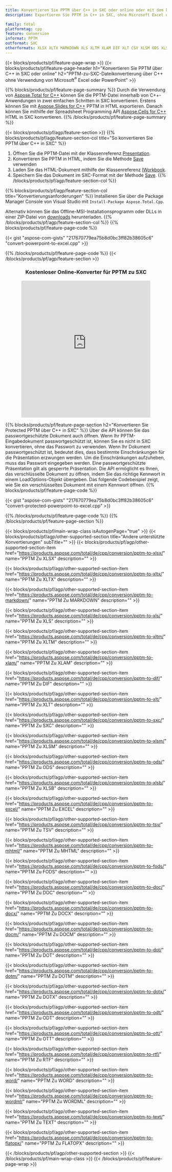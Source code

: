 ```yaml
---
title: Konvertieren Sie PPTM über C++ in SXC oder online oder mit dem kostenlosen Online Converter
description: Exportieren Sie PPTM in C++ in SXC, ohne Microsoft Excel oder Powerpoint zu verwenden oder online. Testen Sie schnell den kostenlosen POT-zu-CSV-Online-Konverter, bevor Sie den Code integrieren.

family: total
platformtag: cpp
feature: conversion
informat: PPTM
outformat: SXC
otherformats: XLSX XLTX MARKDOWN XLS XLTM XLAM DIF XLT CSV XLSM ODS XLSB EXCEL TSV MHTML FODS DOC DOCX DOCM DOT DOTM DOTX ODT OTT RTF WORD WORDML TEXT FLATOPX
---
```

{{< blocks/products/pf/feature-page-wrap >}}
{{< blocks/products/pf/feature-page-header h1="Konvertieren Sie PPTM über C++ in SXC oder online" h2="PPTM-zu-SXC-Dateikonvertierung über C++ ohne Verwendung von Microsoft<sup>&reg;</sup> Excel oder PowerPoint" >}}

{{% blocks/products/pf/feature-page-summary %}}
Durch die Verwendung von [Aspose.Total for C++](https://products.aspose.com/total/cpp/) können Sie die PPTM-Datei innerhalb von C++-Anwendungen in zwei einfachen Schritten in SXC konvertieren. Erstens können Sie mit [Aspose.Slides for C++](https://products.aspose.com/slides/cpp/) PPTM in HTML exportieren. Danach können Sie mithilfe der Spreadsheet Programming API [Aspose.Cells for C++](https://products.aspose.com/cells/cpp/) HTML in SXC konvertieren. 
{{% /blocks/products/pf/feature-page-summary  %}}

{{< blocks/products/pf/agp/feature-section >}}
{{% blocks/products/pf/agp/feature-section-col title="So konvertieren Sie PPTM über C++ in SXC" %}}
1. Öffnen Sie die PPTM-Datei mit der Klassenreferenz [Presentation](https://reference.aspose.com/slides/cpp/class/aspose.slides.presentation).
2. Konvertieren Sie PPTM in HTML, indem Sie die Methode [Save](https://reference.aspose.com/slides/cpp/class/aspose.slides.presentation#a06fe2a156063c8c3e5ada2713bb697ba) verwenden
3. Laden Sie das HTML-Dokument mithilfe der Klassenreferenz [IWorkbook](https://reference.aspose.com/cells/cpp/class/aspose.cells.i_workbook).
4. Speichern Sie das Dokument im SXC-Format mit der Methode [Save](https://reference.aspose.com/cells/cpp/class/aspose.cells.i_workbook#a5dc7de23f7ceba76a05dc1d49f51502e).
{{% /blocks/products/pf/agp/feature-section-col %}}

{{% blocks/products/pf/agp/feature-section-col title="Konvertierungsanforderungen" %}}
Installieren Sie über die Package Manager Console von Visual Studio mit ```Install-Package Aspose.Total.Cpp```.

Alternativ können Sie das Offline-MSI-Installationsprogramm oder DLLs in einer ZIP-Datei von [downloads](https://releases.aspose.com/total/cpp) herunterladen.
{{% /blocks/products/pf/agp/feature-section-col %}}
{{% blocks/products/pf/feature-page-code %}}

{{< gist "aspose-com-gists" "217670779ea75b8d0bc3ff82b38605c6" "convert-powerpoint-to-excel.cpp" >}}



{{% /blocks/products/pf/feature-page-code %}}
{{< /blocks/products/pf/agp/feature-section >}}
<div class="container-fluid agp-content bg-white aboutfile box-1 vh100 section nopbtm">
<div class=container>
<div class=row>
<div class="demobox tc col-md-12 padding-0" align="center">

<h3>Kostenloser Online-Konverter für PPTM zu SXC</h3>

<iframe style="border: none; height: 426px;" scrolling="no" src="https://total-conversion-app-65z5r2lp.qa.k8s.dynabic.com/?to=sxc&from=pptm" id="child-iframe" width="80%"></iframe>

</div></div>
</div></div>

{{% blocks/products/pf/feature-page-section  h2="Konvertieren Sie Protected PPTM über C++ in SXC" %}}
Über die API können Sie das passwortgeschützte Dokument auch öffnen. Wenn Ihr PPTM-Eingabedokument passwortgeschützt ist, können Sie es nicht in SXC konvertieren, ohne das Passwort zu verwenden. Wenn Ihr Dokument passwortgeschützt ist, bedeutet dies, dass bestimmte Einschränkungen für die Präsentation erzwungen werden. Um die Einschränkungen aufzuheben, muss das Passwort eingegeben werden. Eine passwortgeschützte Präsentation gilt als gesperrte Präsentation. Die API ermöglicht es Ihnen, das verschlüsselte Dokument zu öffnen, indem Sie das richtige Kennwort in einem LoadOptions-Objekt übergeben. Das folgende Codebeispiel zeigt, wie Sie ein verschlüsseltes Dokument mit einem Kennwort öffnen.
{{% blocks/products/pf/feature-page-code %}}

{{< gist "aspose-com-gists" "217670779ea75b8d0bc3ff82b38605c6" "convert-protected-powerpoint-to-excel.cpp" >}}

{{% /blocks/products/pf/feature-page-code  %}}
{{% /blocks/products/pf/feature-page-section %}}

{{< blocks/products/pf/main-wrap-class isAutogenPage="true" >}}
{{< blocks/products/pf/agp/other-supported-section title="Andere unterstützte Konvertierungen" subTitle="" >}}
{{< blocks/products/pf/agp/other-supported-section-item href="https://products.aspose.com/total/de/cpp/conversion/pptm-to-xlsx/" name="PPTM Zu XLSX" description="" >}}

{{< blocks/products/pf/agp/other-supported-section-item href="https://products.aspose.com/total/de/cpp/conversion/pptm-to-xltx/" name="PPTM Zu XLTX" description="" >}}

{{< blocks/products/pf/agp/other-supported-section-item href="https://products.aspose.com/total/de/cpp/conversion/pptm-to-markdown/" name="PPTM Zu MARKDOWN" description="" >}}

{{< blocks/products/pf/agp/other-supported-section-item href="https://products.aspose.com/total/de/cpp/conversion/pptm-to-xls/" name="PPTM Zu XLS" description="" >}}

{{< blocks/products/pf/agp/other-supported-section-item href="https://products.aspose.com/total/de/cpp/conversion/pptm-to-xltm/" name="PPTM Zu XLTM" description="" >}}

{{< blocks/products/pf/agp/other-supported-section-item href="https://products.aspose.com/total/de/cpp/conversion/pptm-to-xlam/" name="PPTM Zu XLAM" description="" >}}

{{< blocks/products/pf/agp/other-supported-section-item href="https://products.aspose.com/total/de/cpp/conversion/pptm-to-dif/" name="PPTM Zu DIF" description="" >}}

{{< blocks/products/pf/agp/other-supported-section-item href="https://products.aspose.com/total/de/cpp/conversion/pptm-to-xlt/" name="PPTM Zu XLT" description="" >}}

{{< blocks/products/pf/agp/other-supported-section-item href="https://products.aspose.com/total/de/cpp/conversion/pptm-to-sxc/" name="PPTM Zu SXC" description="" >}}

{{< blocks/products/pf/agp/other-supported-section-item href="https://products.aspose.com/total/de/cpp/conversion/pptm-to-xlsm/" name="PPTM Zu XLSM" description="" >}}

{{< blocks/products/pf/agp/other-supported-section-item href="https://products.aspose.com/total/de/cpp/conversion/pptm-to-ods/" name="PPTM Zu ODS" description="" >}}

{{< blocks/products/pf/agp/other-supported-section-item href="https://products.aspose.com/total/de/cpp/conversion/pptm-to-xlsb/" name="PPTM Zu XLSB" description="" >}}

{{< blocks/products/pf/agp/other-supported-section-item href="https://products.aspose.com/total/de/cpp/conversion/pptm-to-excel/" name="PPTM Zu EXCEL" description="" >}}

{{< blocks/products/pf/agp/other-supported-section-item href="https://products.aspose.com/total/de/cpp/conversion/pptm-to-tsv/" name="PPTM Zu TSV" description="" >}}

{{< blocks/products/pf/agp/other-supported-section-item href="https://products.aspose.com/total/de/cpp/conversion/pptm-to-mhtml/" name="PPTM Zu MHTML" description="" >}}

{{< blocks/products/pf/agp/other-supported-section-item href="https://products.aspose.com/total/de/cpp/conversion/pptm-to-fods/" name="PPTM Zu FODS" description="" >}}

{{< blocks/products/pf/agp/other-supported-section-item href="https://products.aspose.com/total/de/cpp/conversion/pptm-to-doc/" name="PPTM Zu DOC" description="" >}}

{{< blocks/products/pf/agp/other-supported-section-item href="https://products.aspose.com/total/de/cpp/conversion/pptm-to-docx/" name="PPTM Zu DOCX" description="" >}}

{{< blocks/products/pf/agp/other-supported-section-item href="https://products.aspose.com/total/de/cpp/conversion/pptm-to-docm/" name="PPTM Zu DOCM" description="" >}}

{{< blocks/products/pf/agp/other-supported-section-item href="https://products.aspose.com/total/de/cpp/conversion/pptm-to-dot/" name="PPTM Zu DOT" description="" >}}

{{< blocks/products/pf/agp/other-supported-section-item href="https://products.aspose.com/total/de/cpp/conversion/pptm-to-dotm/" name="PPTM Zu DOTM" description="" >}}

{{< blocks/products/pf/agp/other-supported-section-item href="https://products.aspose.com/total/de/cpp/conversion/pptm-to-dotx/" name="PPTM Zu DOTX" description="" >}}

{{< blocks/products/pf/agp/other-supported-section-item href="https://products.aspose.com/total/de/cpp/conversion/pptm-to-odt/" name="PPTM Zu ODT" description="" >}}

{{< blocks/products/pf/agp/other-supported-section-item href="https://products.aspose.com/total/de/cpp/conversion/pptm-to-ott/" name="PPTM Zu OTT" description="" >}}

{{< blocks/products/pf/agp/other-supported-section-item href="https://products.aspose.com/total/de/cpp/conversion/pptm-to-rtf/" name="PPTM Zu RTF" description="" >}}

{{< blocks/products/pf/agp/other-supported-section-item href="https://products.aspose.com/total/de/cpp/conversion/pptm-to-word/" name="PPTM Zu WORD" description="" >}}

{{< blocks/products/pf/agp/other-supported-section-item href="https://products.aspose.com/total/de/cpp/conversion/pptm-to-wordml/" name="PPTM Zu WORDML" description="" >}}

{{< blocks/products/pf/agp/other-supported-section-item href="https://products.aspose.com/total/de/cpp/conversion/pptm-to-text/" name="PPTM Zu TEXT" description="" >}}

{{< blocks/products/pf/agp/other-supported-section-item href="https://products.aspose.com/total/de/cpp/conversion/pptm-to-flatopx/" name="PPTM Zu FLATOPX" description="" >}}


{{< /blocks/products/pf/agp/other-supported-section >}}
{{< /blocks/products/pf/main-wrap-class >}}
{{< /blocks/products/pf/feature-page-wrap >}}